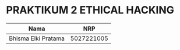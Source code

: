 # PRAKTIKUM 2 ETHICAL HACKING

| Nama                 | NRP        |
| -------------------- | ---------- |
| Bhisma Elki Pratama  | 5027221005 |

